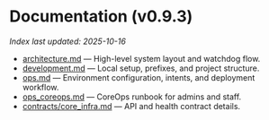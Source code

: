 # Documentation (v0.9.3)

_Index last updated: 2025-10-16_

- [architecture.md](architecture.md) — High-level system layout and watchdog flow.
- [development.md](development.md) — Local setup, prefixes, and project structure.
- [ops.md](ops.md) — Environment configuration, intents, and deployment workflow.
- [ops_coreops.md](ops_coreops.md) — CoreOps runbook for admins and staff.
- [contracts/core_infra.md](contracts/core_infra.md) — API and health contract details.
